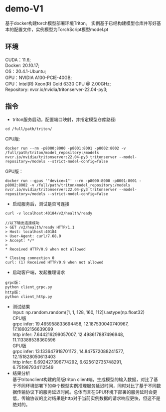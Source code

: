 # demo-V1
基于docker构建torch模型部署环境Triton。
实例基于已经构建模型仓库并写好基本的配置文件，实例模型为TorchScript模型model.pt

## 环境
CUDA：11.6;  
Docker: 20.10.17;  
OS：20.4.1-Ubuntu;  
GPU：NVIDIA A100-PCIE-40GB;  
CPU：Intel(R) Xeon(R) Gold 6330 CPU @ 2.00GHz;  
Repository: nvcr.io/nvidia/tritonserver-22.04-py3; 

## 指令
* triton服务启动，配置端口映射，并指定模型仓库路径:  
```
cd /full/path/triton/  
```
CPU版:  
```
docker run --rm -p8000:8000 -p8001:8001 -p8002:8002 -v /full/path/triton/model_repository:/models nvcr.io/nvidia/tritonserver:22.04-py3 tritonserver --model-repository=/models --strict-model-config=false  
```
GPU版：  
```
docker run --gpus '"device=1"' --rm -p8000:8000 -p8001:8001 -p8002:8002 -v /full/path/triton/model_repository:/models nvcr.io/nvidia/tritonserver:22.04-py3 tritonserver --model-repository=/models --strict-model-config=false
```
* 启动服务后，测试是否可连接
```
curl -v localhost:40184/v2/health/ready

//以下输出连接成功
> GET /v2/health/ready HTTP/1.1
> Host: localhost:40184
> User-Agent: curl/7.68.0
> Accept: */*
> 
* Received HTTP/0.9 when not allowed

* Closing connection 0
curl: (1) Received HTTP/0.9 when not allowed
```

* 启动客户端，发起推理请求  
```
grpc版：  
python client_grpc.py  
http版：  
python client_http.py  
```
* 测试结果  
Input: np.random.random([1, 1, 128, 160, 112]).astype(np.float32)  
CPU版   
grpc infer: 19.465958833694458, 12.187530040740967,  17.18602156639099  
http infer: 7.644216299057007, 12.498617887496948, 11.113388538360596   
GPU版   
grpc infer: 13.133647918701172, 14.847572088241577, 12.151828050613403  
http infer: 6.692427396774292, 6.625612735748291, 6.751987934112549   
* 结果分析  
  基于tritonclient构建的简版triton client端，生成模型的输入数据，对比了基于不同环境部署下的单个模型实例推理服务延迟时间，同时对比了基于不同数据传输协议下的服务延迟时间。总体而言在GPU环境下部署的服务延时会更低，传输协议的比对结果是http对于当前实例数据的请求响应更快，但这不是绝对的。
  